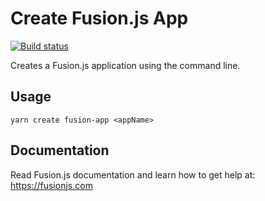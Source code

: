 # Create Fusion.js App

[![Build status](https://badge.buildkite.com/7a82192275779f6a8ba81f7d4a1b0d294256838faa1dfdf080.svg?branch=master)](https://buildkite.com/uberopensource/fusionjs)

Creates a Fusion.js application using the command line.

## Usage

```
yarn create fusion-app <appName>
```

## Documentation

Read Fusion.js documentation and learn how to get help at: https://fusionjs.com
